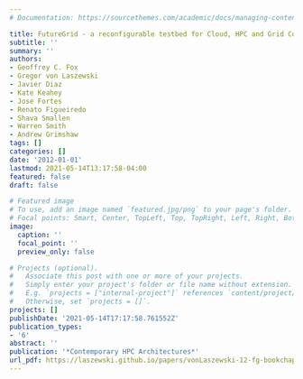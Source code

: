 ```yaml
---
# Documentation: https://sourcethemes.com/academic/docs/managing-content/

title: FutureGrid - a reconfigurable testbed for Cloud, HPC and Grid Computing
subtitle: ''
summary: ''
authors:
- Geoffrey C. Fox
- Gregor von Laszewski
- Javier Diaz
- Kate Keahey
- Jose Fortes
- Renato Figueiredo
- Shava Smallen
- Warren Smith
- Andrew Grimshaw
tags: []
categories: []
date: '2012-01-01'
lastmod: 2021-05-14T13:17:58-04:00
featured: false
draft: false

# Featured image
# To use, add an image named `featured.jpg/png` to your page's folder.
# Focal points: Smart, Center, TopLeft, Top, TopRight, Left, Right, BottomLeft, Bottom, BottomRight.
image:
  caption: ''
  focal_point: ''
  preview_only: false

# Projects (optional).
#   Associate this post with one or more of your projects.
#   Simply enter your project's folder or file name without extension.
#   E.g. `projects = ["internal-project"]` references `content/project/deep-learning/index.md`.
#   Otherwise, set `projects = []`.
projects: []
publishDate: '2021-05-14T17:17:58.761552Z'
publication_types:
- '6'
abstract: ''
publication: '*Contemporary HPC Architectures*'
url_pdf: https://laszewski.github.io/papers/vonLaszewski-12-fg-bookchapter.pdf
---
```

